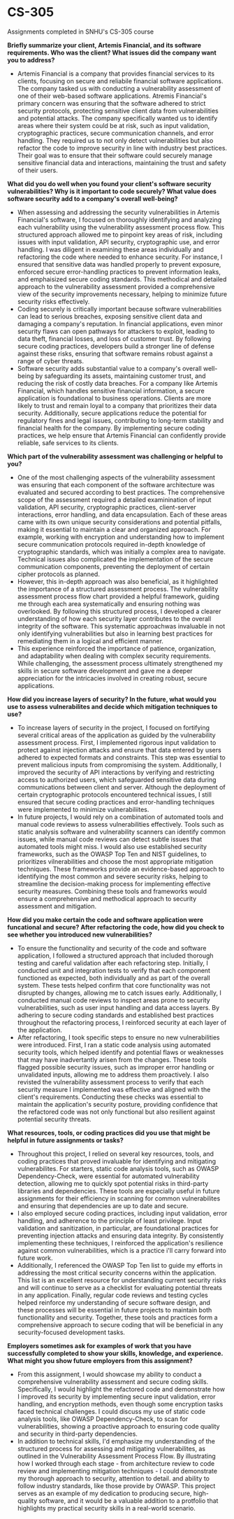 # CS-305
Assignments completed in SNHU's CS-305 course 

**Briefly summarize your client, Artemis Financial, and its software requirements. Who was the client? What issues did the company want you to address?**
  - Artemis Financial is a company that provides financial services to its clients, focusing on secure and reliabile financial software applications. The company tasked us with conducting a vulnerability assessment of one of their web-based software applications. Atremis Financial's primary concern was ensuring that the software adhered to strict security protocols, protecting sensitive client data from vulnerabilities and potential attacks. The company specifically wanted us to identify areas where their system could be at risk, such as input validation, cryptographic practices, secure communication channels, and error handling. They required us to not only detect vulnerabilities but also refactor the code to improve security in line with industry best practices. Their goal was to ensure that their software could securely manage sensitive financial data and interactions, maintaining the trust and safety of their users.

**What did you do well when you found your client's software security vulnerabilities? Why is it important to code securely? What value does software security add to a company's overall well-being?**
  - When assessing and addressing the security vulnerabilities in Artemis Financial's software, I focused on thoroughly identifying and analyzing each vulnerability using the vulnerability assessment process flow. This structured approach allowed me to pinpoint key areas of risk, including issues with input validation, API security, cryptographic use, and error handling. I was diligent in examining these areas individually and refactoring the code where needed to enhance security. For instance, I ensured that sensitive data was handled properly to prevent exposure, enforced secure error-handling practices to prevent information leaks, and emphaisized secure coding standards. This methodical and detailed approach to the vulnerability assessment provided a comprehensive view of the security improvements necessary, helping to minimize future security risks effectively.
  - Coding securely is critically important because software vulnerabilities can lead to serious breaches, exposing sensitive client data and damaging a company's reputation. In financial applications, even minor security flaws can open pathways for attackers to exploit, leading to data theft, financial losses, and loss of customer trust. By following secure coding practices, developers build a stronger line of defense against these risks, ensuring that software remains robust against a range of cyber threats.
  - Software security adds substantial value to a company's overall well-being by safeguarding its assets, maintaining customer trust, and reducing the risk of costly data breaches. For a company like Artemis Financial, which handles sensitive financial information, a secure application is foundational to business operations. Clients are more likely to trust and remain loyal to a company that prioritizes their data security. Additionally, secure applications reduce the potential for regulatory fines and legal issues, contributing to long-term stability and financial health for the company. By implementing secure coding practices, we help ensure that Artemis Financial can confidently provide reliable, safe services to its clients.

**Which part of the vulnerability assessment was challenging or helpful to you?**
  - One of the most challenging aspects of the vulnerability assessment was ensuring that each component of the software architecture was evaluated and secured according to best practices. The comprehensive scope of the assessment required a detailed examinination of input validation, API security, cryptographic practices, client-server interactions, error handling, and data encapsulation. Each of these areas came with its own unique security considerations and potential pitfalls, making it essential to maintain a clear and organized approach. For example, working with encryption and understanding how to implement secure communication protocols required in-depth knowledge of cryptographic standards, which was initially a complex area to navigate. Technical issues also complicated the implementation of the secure communication components, preventing the deployment of certain cipher protocols as planned.
  - However, this in-depth approach was also beneficial, as it highlighted the importance of a structured assessment process. The vulnerability assessment process flow chart provided a helpful framework, guiding me through each area systematically and ensuring nothing was overlooked. By following this structured process, I developed a clearer understanding of how each security layer contributes to the overall integrity of the software. This systematic approachwas invaluable in not only identifying vulnerabilities but also in learning best practices for remediating them in a logical and efficient manner.
  - This experience reinforced the importance of patience, organization, and adaptability when dealing with complex security requirements. While challenging, the assessment process ultimately strengthened my skills in secure software development and gave me a deeper appreciation for the intricacies involved in creating robust, secure applications.

**How did you increase layers of security? In the future, what would you use to assess vulnerabilites and decide which mitigation techniques to use?** 
  - To increase layers of security in the project, I focused on fortifying several critical areas of the application as guided by the vulnerability assessment process. First, I implemented rigorous input validation to protect against injection attacks and ensure that data entered by users adhered to expected formats and constraints. This step was essential to prevent malicious inputs from compromising the system. Additionally, I improved the security of API interactions by verifying and restricting access to authorized users, which safeguarded sensitive data during communications between client and server. Although the deployment of certain cryptographic protocols encountered technical issues, I still ensured that secure coding practices and error-handling techniques were implemented to minimize vulnerabiliites.
  - In future projects, I would rely on a combination of automated tools and manual code reviews to assess vulnerabilities effectively. Tools such as static analysis software and vulnerability scanners can identify common issues, while manual code reviews can detect subtle issues that automated tools might miss. I would also use established security frameworks, such as the OWASP Top Ten and NIST guidelines, to prioritizes vilnerabilities and choose the most appropriate mitigation techniques. These frameworks provide an evidence-based approach to identifying the most common and severe security risks, helping to streamline the decision-making process for implementing effective security measures. Combining these tools and frameworks would ensure a comprehensive and methodical approach to security assessment and mitigation.

**How did you make certain the code and software application were funcational and secure? After refactoring the code, how did you check to see whether you introduced new vulnerabilities?**
  - To ensure the functionality and security of the code and software application, I followed a structured approach that included thorough testing and careful validation after each refactoring step. Initially, I conducted unit and integration tests to verify that each component functioned as expected, both individually and as part of the overall system. These tests helped confirm that core functionality was not disrupted by changes, allowing me to catch issues early. Additionally, I conducted manual code reviews to inspect areas prone to security vulnerabilities, such as user input handling and data access layers. By adhering to secure coding standards and established best practices throughout the refactoring process, I reinforced security at each layer of the application.
  - After refactoring, I took specific steps to ensure no new vulnerabilities were introduced. First, I ran a static code analysis using automated security tools, which helped identify and potential flaws or weaknesses that may have inadvertantly arisen from the changes. These tools flagged possible security issues, such as improper error handling or unvalidated inputs, allowing me to address them proactively. I also revisted the vulnerability assessment process to verify that each security measure I implemented was effective and aligned with the client's requirements. Conducting these checks was essential to maintain the application's security posture, providing confidence that the refactored code was not only functional but also resilient against potential security threats.

**What resources, tools, or coding practices did you use that might be helpful in future assignments or tasks?**
  - Throughout this project, I relied on several key resources, tools, and coding practices that proved invaluable for identifying and mitigating vulnerabilites. For starters, static code analysis tools, such as OWASP Dependency-Check, were essential for automated vulnerability detection, allowing me to quickly spot potential risks in third-party libraries and dependencies. These tools are especially useful in future assignments for their efficiency in scanning for common vulnerabilites and ensuring that dependencies are up to date and secure.
  - I also employed secure coding practices, including input validation, error handling, and adherence to the principle of least privilege. Input validation and sanitization, in particular, are foundational practices for preventing injection attacks and ensuring data integrity. By consistently implementing these techniques, I reinforced the application's resilience against common vulnerabilities, which is a practice i'll carry forward into future work.
  - Additionally, I referenced the OWASP Top Ten list to guide my efforts in addressing the most critical security concerns within the application. This list is an excellent resource for understanding current security risks and will continue to serve as a checklist for evaluating potential threats in any application. Finally, regular code reviews and testing cycles helped reinforce my understanding of secure software design, and these processes will be essential in future projects to maintain both functionallity and security. Together, these tools and practices form a comprehensive approach to secure coding that will be beneficial in any security-focused development tasks.

**Employers sometimes ask for examples of work that you have successfully completed to show your skills, knowledge, and experience. What might you show future employers from this assignment?**
  - From this assignment, I would showcase my ability to conduct a comprehensive vulnerability assessment and secure coding skills. Specifically, I would highlight the refactored code and demonstrate how I improved its security by implementing secure input validation, error handling, and encryption methods, even though some encryption tasks faced technical challenges. I could discuss my use of static code analysis tools, like OWASP Dependency-Check, to scan for vulnerabilities, showing a proactive approach to ensuring code quality and security in third-party dependencies.
  - In addition to technical skills, I'd emphasize my understanding of the structured process for assessing and mitigating vulnerabilites, as outlined in the Vulnerability Assessment Process Flow. By illustrating how I worked through each stage - from architecture review to code review and implementing mitigation techniques - I could demonstrate my thorough approach to security, attention to detail. and ability to follow industry standards, like those provide by OWASP. This project serves as an example of my dedication to producing secure, high-quality software, and it would be a valuable addition to a protfolio that highlights my practical security skills in a real-world scenario. 
